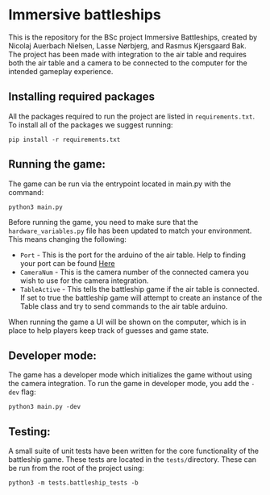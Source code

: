 # Immersive battleships
This is the repository for the BSc project Immersive Battleships, created by Nicolaj Auerbach Nielsen, Lasse Nørbjerg, and Rasmus Kjersgaard Bak.\
The project has been made with integration to the air table and requires both the air table and a camera to be connected to the computer for the intended gameplay experience.

## Installing required packages
All the packages required to run the project are listed in `requirements.txt`. To install all of the packages we suggest running:
```
pip install -r requirements.txt
```

## Running the game:
The game can be run via the entrypoint located in main.py with the command:
```
python3 main.py 
```
Before running the game, you need to make sure that the `hardware_variables.py` file has been updated to match your environment. This means changing the following:
- `Port` - This is the port for the arduino of the air table. Help to finding your port can be found [Here](https://www.mathworks.com/help/matlab/supportpkg/find-arduino-port-on-windows-mac-and-linux.html)
- `CameraNum` - This is the camera number of the connected camera you wish to use for the camera integration.
- `TableActive` - This tells the battleship game if the air table is connected. If set to true the battleship game will attempt to create an instance of the Table class and try to send commands to the air table arduino.

When running the game a UI will be shown on the computer, which is in place to help players keep track of guesses and game state.

## Developer mode:
The game has a developer mode which initializes the game without using the camera integration. To run the game in developer mode, you add the `-dev` flag:
```
python3 main.py -dev
```

## Testing:
A small suite of unit tests have been written for the core functionality of the battleship game. These tests are located in the `tests/`directory. These can be run from the root of the project using:
```
python3 -m tests.battleship_tests -b
```
